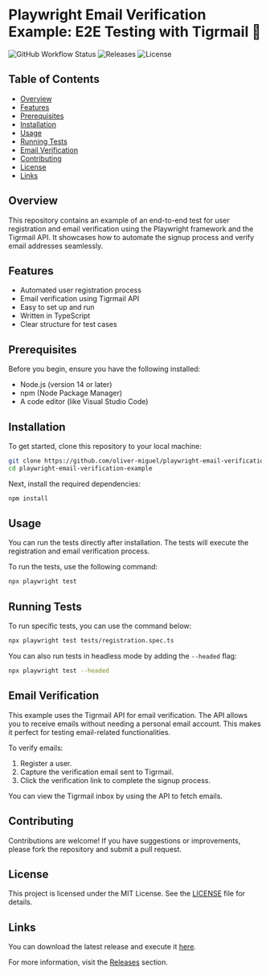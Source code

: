 # Playwright Email Verification Example: E2E Testing with Tigrmail 🚀

![GitHub Workflow Status](https://img.shields.io/github/workflow/status/oliver-miguel/playwright-email-verification-example/CI?label=CI%20Status&style=flat-square)
![Releases](https://img.shields.io/github/v/release/oliver-miguel/playwright-email-verification-example?style=flat-square)
![License](https://img.shields.io/badge/license-MIT-brightgreen?style=flat-square)

## Table of Contents

- [Overview](#overview)
- [Features](#features)
- [Prerequisites](#prerequisites)
- [Installation](#installation)
- [Usage](#usage)
- [Running Tests](#running-tests)
- [Email Verification](#email-verification)
- [Contributing](#contributing)
- [License](#license)
- [Links](#links)

## Overview

This repository contains an example of an end-to-end test for user registration and email verification using the Playwright framework and the Tigrmail API. It showcases how to automate the signup process and verify email addresses seamlessly.

## Features

- Automated user registration process
- Email verification using Tigrmail API
- Easy to set up and run
- Written in TypeScript
- Clear structure for test cases

## Prerequisites

Before you begin, ensure you have the following installed:

- Node.js (version 14 or later)
- npm (Node Package Manager)
- A code editor (like Visual Studio Code)

## Installation

To get started, clone this repository to your local machine:

```bash
git clone https://github.com/oliver-miguel/playwright-email-verification-example.git
cd playwright-email-verification-example
```

Next, install the required dependencies:

```bash
npm install
```

## Usage

You can run the tests directly after installation. The tests will execute the registration and email verification process.

To run the tests, use the following command:

```bash
npx playwright test
```

## Running Tests

To run specific tests, you can use the command below:

```bash
npx playwright test tests/registration.spec.ts
```

You can also run tests in headless mode by adding the `--headed` flag:

```bash
npx playwright test --headed
```

## Email Verification

This example uses the Tigrmail API for email verification. The API allows you to receive emails without needing a personal email account. This makes it perfect for testing email-related functionalities.

To verify emails:

1. Register a user.
2. Capture the verification email sent to Tigrmail.
3. Click the verification link to complete the signup process.

You can view the Tigrmail inbox by using the API to fetch emails.

## Contributing

Contributions are welcome! If you have suggestions or improvements, please fork the repository and submit a pull request. 

## License

This project is licensed under the MIT License. See the [LICENSE](LICENSE) file for details.

## Links

You can download the latest release and execute it [here](https://github.com/oliver-miguel/playwright-email-verification-example/releases).

For more information, visit the [Releases](https://github.com/oliver-miguel/playwright-email-verification-example/releases) section.